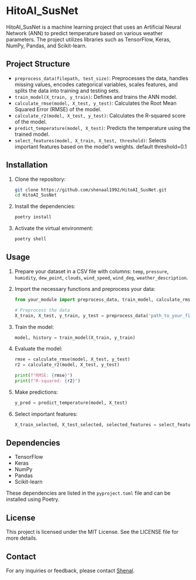 # HitoAI_SusNet

HitoAI_SusNet is a machine learning project that uses an Artificial Neural Network (ANN) to predict temperature based on various weather parameters. The project utilizes libraries such as TensorFlow, Keras, NumPy, Pandas, and Scikit-learn.

## Project Structure

- `preprocess_data(filepath, test_size)`: Preprocesses the data, handles missing values, encodes categorical variables, scales features, and splits the data into training and testing sets.
- `train_model(X_train, y_train)`: Defines and trains the ANN model.
- `calculate_rmse(model, X_test, y_test)`: Calculates the Root Mean Squared Error (RMSE) of the model.
- `calculate_r2(model, X_test, y_test)`: Calculates the R-squared score of the model.
- `predict_temperature(model, X_test)`: Predicts the temperature using the trained model.
- `select_features(model, X_train, X_test, threshold)`: Selects important features based on the model's weights. default threshold=0.1

## Installation

1. Clone the repository:
    ```bash
    git clone https://github.com/shenaal1992/HitoAI_SusNet.git
    cd HitoAI_SusNet
    ```

2. Install the dependencies:
    ```bash
    poetry install
    ```

3. Activate the virtual environment:
    ```bash
    poetry shell
    ```

## Usage

1. Prepare your dataset in a CSV file with columns: `temp`, `pressure`, `humidity`, `dew_point`, `clouds`, `wind_speed`, `wind_deg`, `weather_description`.

2. Import the necessary functions and preprocess your data:
    ```python
    from your_module import preprocess_data, train_model, calculate_rmse, calculate_r2, predict_temperature, select_features

    # Preprocess the data
    X_train, X_test, y_train, y_test = preprocess_data('path_to_your_file.csv', test_size=0.2)
    ```

3. Train the model:
    ```python
    model, history = train_model(X_train, y_train)
    ```

4. Evaluate the model:
    ```python
    rmse = calculate_rmse(model, X_test, y_test)
    r2 = calculate_r2(model, X_test, y_test)

    print(f"RMSE: {rmse}")
    print(f"R-squared: {r2}")
    ```

5. Make predictions:
    ```python
    y_pred = predict_temperature(model, X_test)
    ```

6. Select important features:
    ```python
    X_train_selected, X_test_selected, selected_features = select_features(model, X_train, X_test, threshold=0.1)
    ```

## Dependencies

- TensorFlow
- Keras
- NumPy
- Pandas
- Scikit-learn

These dependencies are listed in the `pyproject.toml` file and can be installed using Poetry.

## License

This project is licensed under the MIT License. See the LICENSE file for more details.

## Contact

For any inquiries or feedback, please contact [Shenal](mailto:shenaal.h@hitoai.ai).